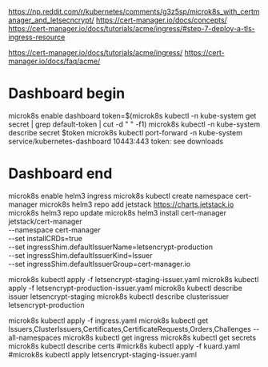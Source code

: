 https://np.reddit.com/r/kubernetes/comments/g3z5sp/microk8s_with_certmanager_and_letsecncrypt/
https://cert-manager.io/docs/concepts/
https://cert-manager.io/docs/tutorials/acme/ingress/#step-7-deploy-a-tls-ingress-resource

https://cert-manager.io/docs/tutorials/acme/ingress/
https://cert-manager.io/docs/faq/acme/


# Dashboard begin
microk8s enable dashboard
token=$(microk8s kubectl -n kube-system get secret | grep default-token | cut -d " " -f1)
microk8s kubectl -n kube-system describe secret $token
microk8s kubectl port-forward -n kube-system service/kubernetes-dashboard 10443:443
token:
see downloads 
# Dashboard end

microk8s enable helm3 ingress
microk8s kubectl create namespace cert-manager
microk8s helm3 repo add jetstack https://charts.jetstack.io
microk8s helm3 repo update
microk8s helm3 install cert-manager jetstack/cert-manager \
  --namespace cert-manager \
  --set installCRDs=true \
  --set ingressShim.defaultIssuerName=letsencrypt-production \
  --set ingressShim.defaultIssuerKind=Issuer \
  --set ingressShim.defaultIssuerGroup=cert-manager.io

microk8s kubectl apply -f letsencrypt-staging-issuer.yaml
microk8s kubectl apply -f letsencrypt-production-issuer.yaml
microk8s kubectl describe issuer letsencrypt-staging
microk8s kubectl describe clusterissuer letsencrypt-production

microk8s kubectl apply -f ingress.yaml
microk8s kubectl get Issuers,ClusterIssuers,Certificates,CertificateRequests,Orders,Challenges --all-namespaces
microk8s kubectl get ingress
microk8s kubectl get secrets
microk8s kubectl describe certs
#micrk8s kubectl apply -f kuard.yaml
#microk8s kubectl apply letsencrypt-staging-issuer.yaml